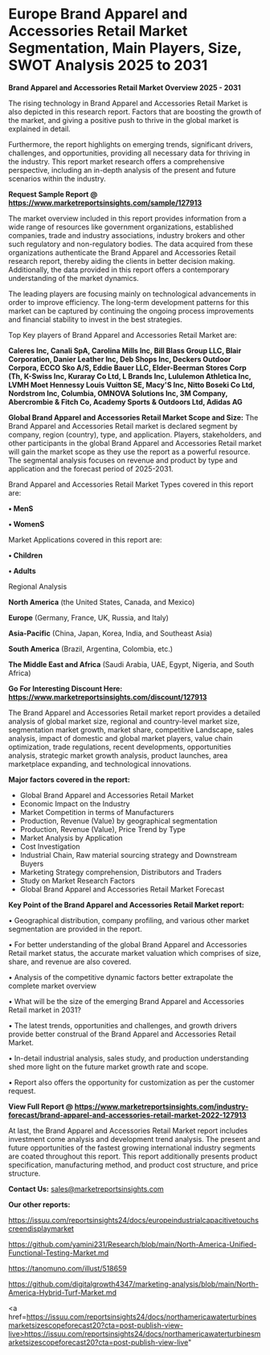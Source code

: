 # Europe Brand Apparel and Accessories Retail Market Segmentation, Main Players, Size, SWOT Analysis 2025 to 2031

<Strong> Brand Apparel and Accessories Retail Market Overview 2025 - 2031</strong>

The rising technology in Brand Apparel and Accessories Retail Market is also depicted in this research report. Factors that are boosting the growth of the market, and giving a positive push to thrive in the global market is explained in detail.

Furthermore, the report highlights on emerging trends, significant drivers, challenges, and opportunities, providing all necessary data for thriving in the industry. This report market research offers a comprehensive perspective, including an in-depth analysis of the present and future scenarios within the industry.

<strong>Request Sample Report @ <a href=https://www.marketreportsinsights.com/sample/127913>https://www.marketreportsinsights.com/sample/127913</a></strong>

The market overview included in this report provides information from a wide range of resources like government organizations, established companies, trade and industry associations, industry brokers and other such regulatory and non-regulatory bodies. The data acquired from these organizations authenticate the Brand Apparel and Accessories Retail research report, thereby aiding the clients in better decision making. Additionally, the data provided in this report offers a contemporary understanding of the market dynamics.

The leading players are focusing mainly on technological advancements in order to improve efficiency. The long-term development patterns for this market can be captured by continuing the ongoing process improvements and financial stability to invest in the best strategies.

Top Key players of Brand Apparel and Accessories Retail Market are:

<strong>Caleres Inc, Canali SpA, Carolina Mills Inc, Bill Blass Group LLC, Blair Corporation, Danier Leather Inc, Deb Shops Inc, Deckers Outdoor Corpora, ECCO Sko A/S, Eddie Bauer LLC, Elder-Beerman Stores Corp (Th, K-Swiss Inc, Kuraray Co Ltd, L Brands Inc, Lululemon Athletica Inc, LVMH Moet Hennessy Louis Vuitton SE, Macy'S Inc, Nitto Boseki Co Ltd, Nordstrom Inc, Columbia, OMNOVA Solutions Inc, 3M Company, Abercrombie & Fitch Co, Academy Sports & Outdoors Ltd, Adidas AG</strong>

<strong><b>Global Brand Apparel and Accessories Retail Market Scope and Size:</b></strong>
The Brand Apparel and Accessories Retail market is declared segment by company, region (country), type, and application. Players, stakeholders, and other participants in the global Brand Apparel and Accessories Retail market will gain the market scope as they use the report as a powerful resource. The segmental analysis focuses on revenue and product by type and application and the forecast period of 2025-2031.

Brand Apparel and Accessories Retail Market Types covered in this report are:

<strong>• MenS

• WomenS</strong>

Market Applications covered in this report are:

<strong>• Children

• Adults</strong> 

Regional Analysis

<strong>North America</strong> (the United States, Canada, and Mexico)

<strong>Europe</strong> (Germany, France, UK, Russia, and Italy)

<strong>Asia-Pacific</strong> (China, Japan, Korea, India, and Southeast Asia)

<strong>South America</strong> (Brazil, Argentina, Colombia, etc.)

<strong>The Middle East and Africa</strong> (Saudi Arabia, UAE, Egypt, Nigeria, and South Africa)

<strong>Go For Interesting Discount Here: <a href=https://www.marketreportsinsights.com/discount/127913>https://www.marketreportsinsights.com/discount/127913</a></strong>

The Brand Apparel and Accessories Retail market report provides a detailed analysis of global market size, regional and country-level market size, segmentation market growth, market share, competitive Landscape, sales analysis, impact of domestic and global market players, value chain optimization, trade regulations, recent developments, opportunities analysis, strategic market growth analysis, product launches, area marketplace expanding, and technological innovations.

<strong><b>Major factors covered in the report:</b></strong>
<ul>
  <li>Global Brand Apparel and Accessories Retail Market </li>
  <li>Economic Impact on the Industry</li>
  <li>Market Competition in terms of Manufacturers</li>
  <li>Production, Revenue (Value) by geographical segmentation</li>
  <li>Production, Revenue (Value), Price Trend by Type</li>
  <li>Market Analysis by Application</li>
  <li>Cost Investigation</li>
  <li>Industrial Chain, Raw material sourcing strategy and Downstream Buyers</li>
  <li>Marketing Strategy comprehension, Distributors and Traders</li>
  <li>Study on Market Research Factors</li>
  <li>Global Brand Apparel and Accessories Retail Market Forecast</li>
</ul>

<strong><b>Key Point of the Brand Apparel and Accessories Retail Market report:</b></strong>

• Geographical distribution, company profiling, and various other market segmentation are provided in the report.

• For better understanding of the global Brand Apparel and Accessories Retail market status, the accurate market valuation which comprises of size, share, and revenue are also covered.

• Analysis of the competitive dynamic factors better extrapolate the complete market overview

• What will be the size of the emerging Brand Apparel and Accessories Retail market in 2031?

• The latest trends, opportunities and challenges, and growth drivers provide better construal of the Brand Apparel and Accessories Retail Market.

• In-detail industrial analysis, sales study, and production understanding shed more light on the future market growth rate and scope.

• Report also offers the opportunity for customization as per the customer request.

<strong><b>View Full Report @ <a href=https://www.marketreportsinsights.com/industry-forecast/brand-apparel-and-accessories-retail-market-2022-127913>https://www.marketreportsinsights.com/industry-forecast/brand-apparel-and-accessories-retail-market-2022-127913</a></b></strong>


At last, the Brand Apparel and Accessories Retail Market report includes investment come analysis and development trend analysis. The present and future opportunities of the fastest growing international industry segments are coated throughout this report. This report additionally presents product specification, manufacturing method, and product cost structure, and price structure.

<strong>Contact Us:</strong>
sales@marketreportsinsights.com

<strong>Our other reports:</strong>

<a href=https://issuu.com/reportsinsights24/docs/europeindustrialcapacitivetouchscreendisplaymarket>https://issuu.com/reportsinsights24/docs/europeindustrialcapacitivetouchscreendisplaymarket</a>

<a href=https://github.com/yamini231/Research/blob/main/North-America-Unified-Functional-Testing-Market.md>https://github.com/yamini231/Research/blob/main/North-America-Unified-Functional-Testing-Market.md</a>

<a href=https://tanomuno.com/illust/518659>https://tanomuno.com/illust/518659</a>

<a href=https://github.com/digitalgrowth4347/marketing-analysis/blob/main/North-America-Hybrid-Turf-Market.md>https://github.com/digitalgrowth4347/marketing-analysis/blob/main/North-America-Hybrid-Turf-Market.md</a>

<a href=https://issuu.com/reportsinsights24/docs/northamericawaterturbinesmarketsizescopeforecast20?cta=post-publish-view-live>https://issuu.com/reportsinsights24/docs/northamericawaterturbinesmarketsizescopeforecast20?cta=post-publish-view-live</a>"
